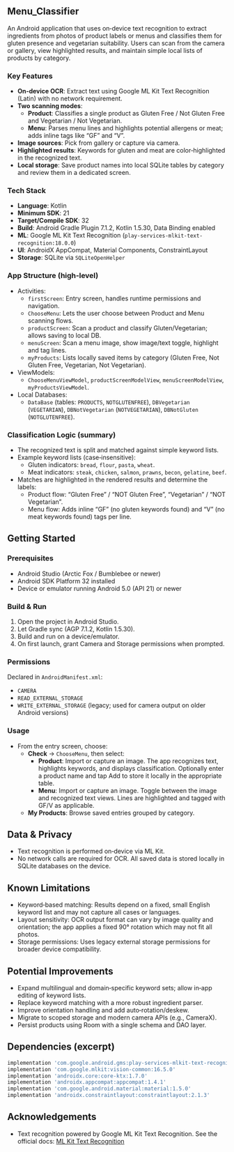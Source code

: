 ## Menu_Classifier

An Android application that uses on‑device text recognition to extract ingredients from photos of product labels or menus and classifies them for gluten presence and vegetarian suitability. Users can scan from the camera or gallery, view highlighted results, and maintain simple local lists of products by category.

### Key Features
- **On‑device OCR**: Extract text using Google ML Kit Text Recognition (Latin) with no network requirement.
- **Two scanning modes**:
  - **Product**: Classifies a single product as Gluten Free / Not Gluten Free and Vegetarian / Not Vegetarian.
  - **Menu**: Parses menu lines and highlights potential allergens or meat; adds inline tags like “GF” and “V”.
- **Image sources**: Pick from gallery or capture via camera.
- **Highlighted results**: Keywords for gluten and meat are color‑highlighted in the recognized text.
- **Local storage**: Save product names into local SQLite tables by category and review them in a dedicated screen.

### Tech Stack
- **Language**: Kotlin
- **Minimum SDK**: 21
- **Target/Compile SDK**: 32
- **Build**: Android Gradle Plugin 7.1.2, Kotlin 1.5.30, Data Binding enabled
- **ML**: Google ML Kit Text Recognition (`play-services-mlkit-text-recognition:18.0.0`)
- **UI**: AndroidX AppCompat, Material Components, ConstraintLayout
- **Storage**: SQLite via `SQLiteOpenHelper`

### App Structure (high‑level)
- Activities:
  - `firstScreen`: Entry screen, handles runtime permissions and navigation.
  - `ChooseMenu`: Lets the user choose between Product and Menu scanning flows.
  - `productScreen`: Scan a product and classify Gluten/Vegetarian; allows saving to local DB.
  - `menuScreen`: Scan a menu image, show image/text toggle, highlight and tag lines.
  - `myProducts`: Lists locally saved items by category (Gluten Free, Not Gluten Free, Vegetarian, Not Vegetarian).
- ViewModels:
  - `ChooseMenuViewModel`, `productScreenModelView`, `menuScreenModelView`, `myProductsViewModel`.
- Local Databases:
  - `DataBase` (tables: `PRODUCTS`, `NOTGLUTENFREE`), `DBVegetarian` (`VEGETARIAN`), `DBNotVegetarian` (`NOTVEGETARIAN`), `DBNotGluten` (`NOTGLUTENFREE`).

### Classification Logic (summary)
- The recognized text is split and matched against simple keyword lists.
- Example keyword lists (case‑insensitive):
  - Gluten indicators: `bread`, `flour`, `pasta`, `wheat`.
  - Meat indicators: `steak`, `chicken`, `salmon`, `prawns`, `becon`, `gelatine`, `beef`.
- Matches are highlighted in the rendered results and determine the labels:
  - Product flow: “Gluten Free” / “NOT Gluten Free”, “Vegetarian” / “NOT Vegetarian”.
  - Menu flow: Adds inline “GF” (no gluten keywords found) and “V” (no meat keywords found) tags per line.

## Getting Started

### Prerequisites
- Android Studio (Arctic Fox / Bumblebee or newer)
- Android SDK Platform 32 installed
- Device or emulator running Android 5.0 (API 21) or newer

### Build & Run
1. Open the project in Android Studio.
2. Let Gradle sync (AGP 7.1.2, Kotlin 1.5.30).
3. Build and run on a device/emulator.
4. On first launch, grant Camera and Storage permissions when prompted.

### Permissions
Declared in `AndroidManifest.xml`:
- `CAMERA`
- `READ_EXTERNAL_STORAGE`
- `WRITE_EXTERNAL_STORAGE` (legacy; used for camera output on older Android versions)

### Usage
- From the entry screen, choose:
  - **Check** → `ChooseMenu`, then select:
    - **Product**: Import or capture an image. The app recognizes text, highlights keywords, and displays classification. Optionally enter a product name and tap Add to store it locally in the appropriate table.
    - **Menu**: Import or capture an image. Toggle between the image and recognized text views. Lines are highlighted and tagged with GF/V as applicable.
  - **My Products**: Browse saved entries grouped by category.

## Data & Privacy
- Text recognition is performed on‑device via ML Kit.
- No network calls are required for OCR. All saved data is stored locally in SQLite databases on the device.

## Known Limitations
- Keyword‑based matching: Results depend on a fixed, small English keyword list and may not capture all cases or languages.
- Layout sensitivity: OCR output format can vary by image quality and orientation; the app applies a fixed 90° rotation which may not fit all photos.
- Storage permissions: Uses legacy external storage permissions for broader device compatibility.

## Potential Improvements
- Expand multilingual and domain‑specific keyword sets; allow in‑app editing of keyword lists.
- Replace keyword matching with a more robust ingredient parser.
- Improve orientation handling and add auto‑rotation/deskew.
- Migrate to scoped storage and modern camera APIs (e.g., CameraX).
- Persist products using Room with a single schema and DAO layer.

## Dependencies (excerpt)
```gradle
implementation 'com.google.android.gms:play-services-mlkit-text-recognition:18.0.0'
implementation 'com.google.mlkit:vision-common:16.5.0'
implementation 'androidx.core:core-ktx:1.7.0'
implementation 'androidx.appcompat:appcompat:1.4.1'
implementation 'com.google.android.material:material:1.5.0'
implementation 'androidx.constraintlayout:constraintlayout:2.1.3'
```

## Acknowledgements
- Text recognition powered by Google ML Kit Text Recognition. See the official docs: [ML Kit Text Recognition](https://developers.google.com/ml-kit/vision/text-recognition/v2)
